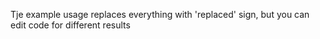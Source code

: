 Tje example usage replaces everything with 'replaced' sign, but you can edit code for different results
